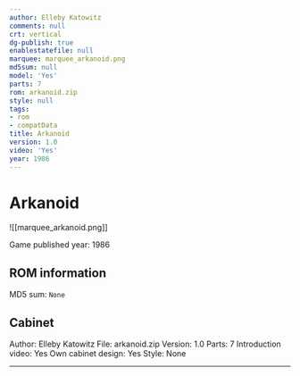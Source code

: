 ```yaml
---
author: Elleby Katowitz
comments: null
crt: vertical
dg-publish: true
enablestatefile: null
marquee: marquee_arkanoid.png
md5sum: null
model: 'Yes'
parts: 7
rom: arkanoid.zip
style: null
tags:
- rom
- compatData
title: Arkanoid
version: 1.0
video: 'Yes'
year: 1986
---
```


# Arkanoid

![[marquee_arkanoid.png]]

Game published year: 1986

## ROM information

MD5 sum: `None` 

## Cabinet

Author: Elleby Katowitz
File: arkanoid.zip
Version: 1.0
Parts: 7
Introduction video: Yes
Own cabinet design: Yes
Style: None

---
